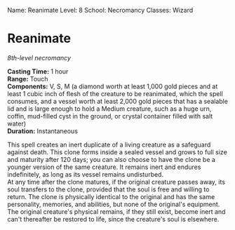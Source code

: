 Name: Reanimate
Level: 8
School: Necromancy
Classes: Wizard

# Reanimate 
_8th-level necromancy_ 

**Casting Time:** 1 hour    
**Range:** Touch    
**Components:** V, S, M (a diamond worth at least 1,000 gold pieces and at least 1 cubic inch of flesh of the creature to be reanimated, which the spell consumes, and a vessel worth at least 2,000 gold pieces that has a sealable lid and is large enough to hold a Medium creature, such as a huge urn, coffin, mud-filled cyst in the ground, or crystal container filled with salt water)    
**Duration:** Instantaneous 

This spell creates an inert duplicate of a living creature as a safeguard against death. This clone forms inside a sealed vessel and grows to full size and maturity after 120 days; you can also choose to have the clone be a younger version of the same creature. It remains inert and endures indefinitely, as long as its vessel remains undisturbed.    
At any time after the clone matures, if the original creature passes away, its soul transfers to the clone, provided that the soul is free and willing to return. The clone is physically identical to the original and has the same personality, memories, and abilities, but none of the original's equipment. The original creature's physical remains, if they still exist, become inert and can't thereafter be restored to life, since the creature's soul is elsewhere.